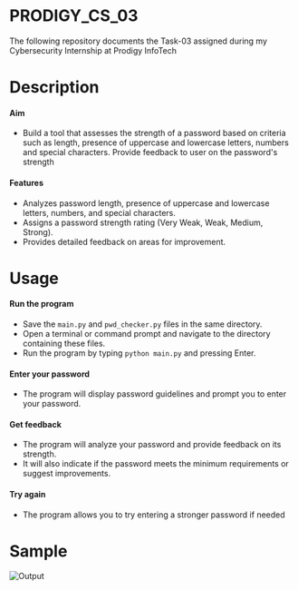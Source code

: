 # PRODIGY_CS_03
The following repository documents the Task-03 assigned during my Cybersecurity Internship at Prodigy InfoTech

# Description
#### Aim
- Build a tool that assesses the strength of a password based on criteria such as length, presence of uppercase and lowercase letters, numbers and special characters. Provide feedback to user on the password's strength

#### Features
- Analyzes password length, presence of uppercase and lowercase letters, numbers, and special characters.
- Assigns a password strength rating (Very Weak, Weak, Medium, Strong).
- Provides detailed feedback on areas for improvement.

# Usage
#### Run the program
- Save the ```main.py``` and ```pwd_checker.py``` files in the same directory.
- Open a terminal or command prompt and navigate to the directory containing these files.
- Run the program by typing ```python main.py``` and pressing Enter.

#### Enter your password
- The program will display password guidelines and prompt you to enter your password.

#### Get feedback
- The program will analyze your password and provide feedback on its strength.
- It will also indicate if the password meets the minimum requirements or suggest improvements.

#### Try again
- The program allows you to try entering a stronger password if needed

# Sample

![Output](https://github.com/Amogha-Upadyaya/PRODIGY_CS_03/assets/120311753/787e2562-a423-4cc9-9301-79a7582c3e0e)
